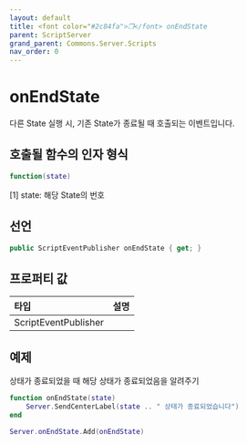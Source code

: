 ```yaml
---
layout: default
title: <font color="#2c84fa">❒</font> onEndState
parent: ScriptServer
grand_parent: Commons.Server.Scripts
nav_order: 0
---
```


<!-- 아래로 편집 -->

# onEndState
다른 State 실행 시, 기존 State가 종료될 때 호출되는 이벤트입니다. 

## 호출될 함수의 인자 형식
```lua
function(state)
```

[1] state: 해당 State의 번호

## 선언
```cs
public ScriptEventPublisher onEndState { get; }
```

## 프로퍼티 값

|타입|설명|
|:-|:-|
|ScriptEventPublisher|

## 예제
상태가 종료되었을 때 해당 상태가 종료되었음을 알려주기
```lua
function onEndState(state)
    Server.SendCenterLabel(state .. " 상태가 종료되었습니다")
end

Server.onEndState.Add(onEndState)
```